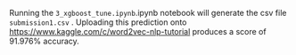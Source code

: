 ﻿Running the `3_xgboost_tune.ipynb`.ipynb notebook will generate the csv file `submission1.csv` . Uploading this prediction onto https://www.kaggle.com/c/word2vec-nlp-tutorial produces a score of 91.976% accuracy.
